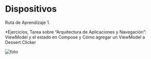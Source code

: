 # Dispositivos
Ruta de Aprendizaje 1.

*Ejercicios, Tarea sobre “Arquitectura de Aplicaciones y Navegación”: ViewModel y el estado en Compose y Cómo agregar un ViewModel a Dessert Clicker 

![foto](https://github.com/user-attachments/assets/64c1973b-88ab-4e0d-9769-9639f1aed25f)
